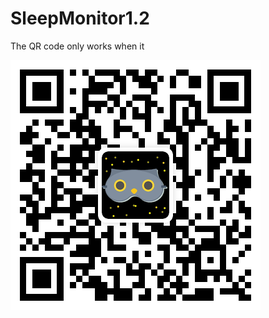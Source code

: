 # SleepMonitor1.2
The QR code only works when it 

![](https://github.com/WKU-CPS4951/SleepMonitor1.2/blob/main/link.png)
